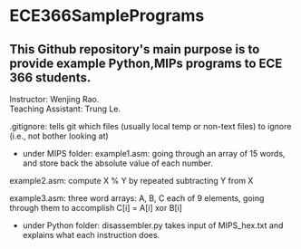 # ECE366SamplePrograms
## This Github repository's main purpose is to provide example Python,MIPs programs to ECE 366 students.  
Instructor: Wenjing Rao.  
Teaching Assistant: Trung Le.  

.gitignore: tells git which files (usually local temp or non-text files) to ignore (i.e., not bother looking at)

- under MIPS folder:
example1.asm: going through an array of 15 words, and store back the absolute value of each number.

example2.asm: compute X % Y by repeated subtracting Y from X

example3.asm: three word arrays: A, B, C each of 9 elements, going through them to accomplish C[i] = A[i] xor B[i]

- under Python folder:
disassembler.py takes input of MIPS_hex.txt and explains what each instruction does.

